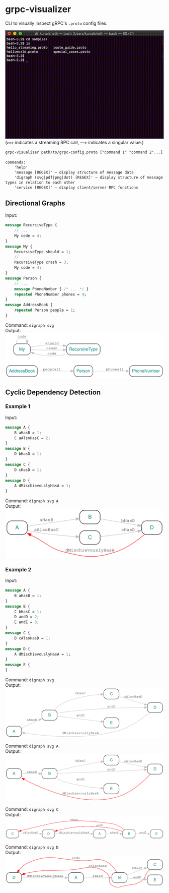 # grpc-visualizer
CLI to visually inspect gRPC's `.proto` config files.
 
![Demo GIF](./demo/demo.gif)
(`>>>` indicates a streaming RPC call, `──>` indicates a singular value.)

```
grpc-visualizer path/to/grpc-config.proto ["command 1" "command 2"...]

commands: 
	'help'
	'message [REGEX]' — display structure of message data
	'digraph (svg|pdf|png|dot) [REGEX]' — display structure of message types in relation to each other
	'service [REGEX]' — display client/server RPC functions
```

## Directional Graphs  
Input:  
```proto
message RecursiveType {
    // ...
    My code = 4;
}
message My {
    RecursiveType should = 1;
    // ...
    RecursiveType crash = 3;
    My code = 4;
}
message Person {
    // ...
    message PhoneNumber { /* ... */ }
    repeated PhoneNumber phones = 4;
}
message AddressBook {
    repeated Person people = 1;
}
```
Command: `digraph svg`  
Output:  
![Demo Digraph](./demo/digraph.svg)

## Cyclic Dependency Detection  
### Example 1
Input:  
```proto
message A {
    B aHasB = 1;
    C aAlsoHasC = 2;
}
message B {
    D bHasD = 1;
}
message C {
    D cHasD = 1;
}
message D {
    A dMischievouslyHasA = 1;
}
```
Command: `digraph svg A`  
Output:  
![Demo Cyclic Dependency Detection](./demo/huans_first_drawing_AFTER.svg)

### Example 2
Input:  
```proto
message A {
    B aHasB = 1;
}
message B {
    C bHasC = 1;
    D andD = 2;
    E andE = 3;
}
message C {
    D cAlsoHasD = 1;
}
message D {
    A dMischievouslyHasA = 1;
}
message E {
}
```
Command: `digraph svg`  
Output:  
![Demo Cyclic Dependency Detection](./demo/huans_second_drawing_BEFORE.svg)

Command: `digraph svg A`  
Output:  
![Demo Cyclic Dependency Detection](./demo/huans_second_drawing_AFTER.svg)

Command: `digraph svg C`  
Output:  
![Demo Cyclic Dependency Detection](./demo/huans_second_drawing_AFTER_C.svg)

Command: `digraph svg D`  
Output:  
![Demo Cyclic Dependency Detection](./demo/huans_second_drawing_AFTER_D.svg)

